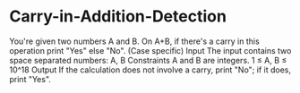 # Carry-in-Addition-Detection
You're given two numbers A and B. On A+B, if there's a carry in this operation print "Yes" else "No". (Case specific) Input The input contains two space separated numbers: A, B  Constraints A and B are integers. 1 ≤ A, B ≤ 10^18 Output If the calculation does not involve a carry, print "No"; if it does, print "Yes".
